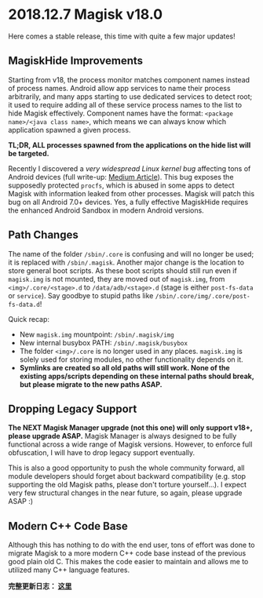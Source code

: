 # 2018.12.7 Magisk v18.0

Here comes a stable release, this time with quite a few major updates!

## MagiskHide Improvements
Starting from v18, the process monitor matches component names instead of process names. Android allow app services to name their process arbitrarily, and many apps starting to use dedicated services to detect root; it used to require adding all of these service process names to the list to hide Magisk effectively. Component names have the format: `<package name>/<java class name>`, which means we can always know which application spawned a given process.

**TL;DR, ALL processes spawned from the applications on the hide list will be targeted.**

Recently I discovered a *very widespread Linux kernel bug* affecting tons of Android devices (full write-up: [Medium Article](https://medium.com/@topjohnwu/from-anime-game-to-android-system-security-vulnerability-9b955a182f20)). This bug exposes the supposedly protected `procfs`, which is abused in some apps to detect Magisk with information leaked from other processes. Magisk will patch this bug on all Android 7.0+ devices. Yes, a fully effective MagiskHide requires the enhanced Android Sandbox in modern Android versions.

## Path Changes
The name of the folder `/sbin/.core` is confusing and will no longer be used; it is replaced with `/sbin/.magisk`. Another major change is the location to store general boot scripts. As these boot scripts should still run even if `magisk.img` is not mounted, they are moved out of `magisk.img`, from `<img>/.core/<stage>.d` to `/data/adb/<stage>.d` (stage is either `post-fs-data` or `service`). Say goodbye to stupid paths like `/sbin/.core/img/.core/post-fs-data.d`!

Quick recap:

- New `magisk.img` mountpoint: `/sbin/.magisk/img`
- New internal busybox PATH: `/sbin/.magisk/busybox`
- The folder `<img>/.core` is no longer used in any places. `magisk.img` is solely used for storing modules, no other functionality depends on it.
- **Symlinks are created so all old paths will still work. None of the existing apps/scripts depending on these internal paths should break, but please migrate to the new paths ASAP.**

## Dropping Legacy Support
**The NEXT Magisk Manager upgrade (not this one) will only support v18+, please upgrade ASAP.** Magisk Manager is always designed to be fully functional across a wide range of Magisk versions. However, to enforce full obfuscation, I will have to drop legacy support eventually.

This is also a good opportunity to push the whole community forward, all module developers should forget about backward compatibility (e.g. stop supporting the old Magisk paths, please don't torture yourself...). I expect very few structural changes in the near future, so again, please upgrade ASAP :)

## Modern C++ Code Base
Although this has nothing to do with the end user, tons of effort was done to migrate Magisk to a more modern C++ code base instead of the previous good plain old C. This makes the code easier to maintain and allows me to utilized many C++ language features.

**完整更新日志： [这里](/changes.html)**
